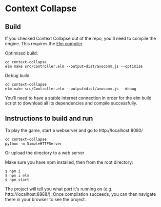 # Context Collapse

## Build

If you checked Context Collapse out of the repo, you'll need to compile the 
engine. This requires the [Elm compiler](https://guide.elm-lang.org/install/elm.html).

Optimized build:

    cd context-collapse
    elm make src/Controller.elm --output=dist/avocomm.js --optimize

Debug build:

    cd context-collapse
    elm make src/Controller.elm --output=dist/avocomm.js --debug

You'll need to have a stable internet connection in order for the elm build
script to download all its dependencies and compile successfully.


## Instructions to build and run

To play the game, start a webserver and go to http://localhost:8080/

    cd context-collapse
    python -m SimpleHTTPServer

Or upload the directory to a web server





Make sure you have npm installed, then from the root directory:

    $ npm i
    $ npm i elm
    $ npm start


The project will tell you what port it's running on (e.g.
http://localhost:8888/). Once compilation succeeds, you can then navigate
there in your browser to see the project.
